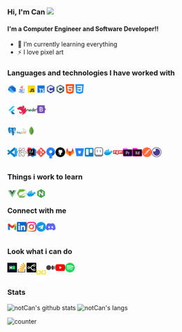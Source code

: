 ### Hi, I'm Can <img src="https://media.giphy.com/media/hvRJCLFzcasrR4ia7z/giphy.gif" width="25px">

#### I'm a Computer Engineer and Software Developer!!

- 🌱 I’m currently learning everything
- ⚡ I love pixel art

### Languages and technologies I have worked with

[<img align="left" alt="candeve | dart" width="22px" src="https://raw.githubusercontent.com/notCan/notCan/1a26f64d4c3fa7a9ac0d2bd6a42714b61cf1ced4/assets/software/dart.svg" />][dart]
[<img align="left" alt="candeve | java" width="22px" src="https://raw.githubusercontent.com/notCan/notCan/1a26f64d4c3fa7a9ac0d2bd6a42714b61cf1ced4/assets/software/java.svg" />][java]
[<img align="left" alt="candeve | javascript" width="22px" src="https://raw.githubusercontent.com/notCan/notCan/1a26f64d4c3fa7a9ac0d2bd6a42714b61cf1ced4/assets/software/javascript.svg" />][javascript]
[<img align="left" alt="candeve | typescript" width="22px" src="https://raw.githubusercontent.com/notCan/notCan/1a26f64d4c3fa7a9ac0d2bd6a42714b61cf1ced4/assets/software/typescript.svg" />][typescript]
[<img align="left" alt="candeve | c" width="22px" src="https://raw.githubusercontent.com/notCan/notCan/1a26f64d4c3fa7a9ac0d2bd6a42714b61cf1ced4/assets/software/c.svg" />][c]
[<img align="left" alt="candeve | c-sharp" width="22px" src="https://raw.githubusercontent.com/notCan/notCan/1a26f64d4c3fa7a9ac0d2bd6a42714b61cf1ced4/assets/software/c-sharp.svg" />][c-sharp]
[<img align="left" alt="candeve | html" width="22px" src="https://raw.githubusercontent.com/notCan/notCan/1a26f64d4c3fa7a9ac0d2bd6a42714b61cf1ced4/assets/software/html-5.svg" />][html]
[<img align="left" alt="candeve | css" width="22px" src="https://raw.githubusercontent.com/notCan/notCan/1a26f64d4c3fa7a9ac0d2bd6a42714b61cf1ced4/assets/software/css-3.svg" />][css]

<br/>
<br/>


[<img align="left" alt="candeve | flutter" width="22px" src="https://raw.githubusercontent.com/notCan/notCan/1a26f64d4c3fa7a9ac0d2bd6a42714b61cf1ced4/assets/software/flutter.svg" />][flutter]
[<img align="left" alt="candeve | nestjs" width="22px" src="https://raw.githubusercontent.com/notCan/notCan/1a26f64d4c3fa7a9ac0d2bd6a42714b61cf1ced4/assets/software/nestjs.svg" />][nestjs]
[<img align="left" alt="candeve | nodejs" width="22px" src="https://raw.githubusercontent.com/notCan/notCan/1a26f64d4c3fa7a9ac0d2bd6a42714b61cf1ced4/assets/software/nodejs.svg" />][nodejs]
[<img align="left" alt="candeve | bootstrap" width="22px" src="https://raw.githubusercontent.com/notCan/notCan/1a26f64d4c3fa7a9ac0d2bd6a42714b61cf1ced4/assets/software/bootstrap-5.svg" />][bootstrap]

<br/>
<br/>


[<img align="left" alt="candeve | postgre" width="22px" src="https://raw.githubusercontent.com/notCan/notCan/1a26f64d4c3fa7a9ac0d2bd6a42714b61cf1ced4/assets/software/postgresql.svg" />][postgre]
[<img align="left" alt="candeve | mysql" width="22px" src="https://raw.githubusercontent.com/notCan/notCan/1a26f64d4c3fa7a9ac0d2bd6a42714b61cf1ced4/assets/software/mysql.svg" />][mysql]
[<img align="left" alt="candeve | mongo" width="22px" src="https://raw.githubusercontent.com/notCan/notCan/fa824189fdcc035a987473a53b02aa8b4506b367/assets/software/mongodb.svg" />][mongo]

<br/>
<br/>


[<img align="left" alt="candeve | vscode" width="22px" src="https://raw.githubusercontent.com/notCan/notCan/1a26f64d4c3fa7a9ac0d2bd6a42714b61cf1ced4/assets/tech/vscode.svg" />][vscode]
[<img align="left" alt="candeve | atom" width="22px" src="https://raw.githubusercontent.com/notCan/notCan/1a26f64d4c3fa7a9ac0d2bd6a42714b61cf1ced4/assets/tech/atom.svg" />][atom]
[<img align="left" alt="candeve | intellij" width="22px" src="https://raw.githubusercontent.com/notCan/notCan/1a26f64d4c3fa7a9ac0d2bd6a42714b61cf1ced4/assets/tech/intellijidea.svg" />][intellijidea]
[<img align="left" alt="candeve | git" width="22px" src="https://raw.githubusercontent.com/notCan/notCan/1a26f64d4c3fa7a9ac0d2bd6a42714b61cf1ced4/assets/tech/git.svg" />][git]
[<img align="left" alt="candeve | sourcetree" width="22px" src="https://raw.githubusercontent.com/notCan/notCan/1a26f64d4c3fa7a9ac0d2bd6a42714b61cf1ced4/assets/tech/sourcetree.svg" />][sourcetree]
[<img align="left" alt="candeve | github" width="22px" src="https://raw.githubusercontent.com/notCan/notCan/1a26f64d4c3fa7a9ac0d2bd6a42714b61cf1ced4/assets/tech/github.svg" />][github]
[<img align="left" alt="candeve | gitlab" width="22px" src="https://raw.githubusercontent.com/notCan/notCan/1a26f64d4c3fa7a9ac0d2bd6a42714b61cf1ced4/assets/tech/gitlab.svg" />][gitlab]
[<img align="left" alt="candeve | bitbucket" width="22px" src="https://raw.githubusercontent.com/notCan/notCan/1a26f64d4c3fa7a9ac0d2bd6a42714b61cf1ced4/assets/tech/bitbucket.svg" />][bitbucket]
[<img align="left" alt="candeve | trello" width="22px" src="https://raw.githubusercontent.com/notCan/notCan/1a26f64d4c3fa7a9ac0d2bd6a42714b61cf1ced4/assets/tech/trello.svg" />][trello]
[<img align="left" alt="candeve | aseprite" width="22px" src="https://raw.githubusercontent.com/notCan/notCan/1a26f64d4c3fa7a9ac0d2bd6a42714b61cf1ced4/assets/tech/aseprite.png" />][aseprite]
[<img align="left" alt="candeve | docker" width="22px" src="https://raw.githubusercontent.com/notCan/notCan/1a26f64d4c3fa7a9ac0d2bd6a42714b61cf1ced4/assets/tech/docker.svg" />][docker]
[<img align="left" alt="candeve | npm" width="22px" src="https://raw.githubusercontent.com/notCan/notCan/1a26f64d4c3fa7a9ac0d2bd6a42714b61cf1ced4/assets/tech/npm.svg" />][npm]
[<img align="left" alt="candeve | premiere" width="22px" src="https://raw.githubusercontent.com/notCan/notCan/1a26f64d4c3fa7a9ac0d2bd6a42714b61cf1ced4/assets/tech/premiere.svg" />][premiere]
[<img align="left" alt="candeve | xd" width="22px" src="https://raw.githubusercontent.com/notCan/notCan/1a26f64d4c3fa7a9ac0d2bd6a42714b61cf1ced4/assets/tech/xd.svg" />][xd]
[<img align="left" alt="candeve | postman" width="22px" src="https://raw.githubusercontent.com/notCan/notCan/fe5e49719a69852d2ce0afe95c7a6f5223361b0d/assets/tech/postman.svg" />][postman]
[<img align="left" alt="candeve | insomnia" width="22px" src="https://raw.githubusercontent.com/notCan/notCan/48c4dd70e09df8c0eed94b94464f43b791c84806/assets/tech/insomnia.svg" />][insomnia]

<br/>
<br/>

### Things i work to learn

[<img align="left" alt="candeve | vuejs" width="22px" src="https://raw.githubusercontent.com/notCan/notCan/1a26f64d4c3fa7a9ac0d2bd6a42714b61cf1ced4/assets/software/vuejs.svg" />][vuejs]
[<img align="left" alt="candeve | springboot" width="22px" src="https://raw.githubusercontent.com/notCan/notCan/1a26f64d4c3fa7a9ac0d2bd6a42714b61cf1ced4/assets/software/springboot.svg" />][springboot]
[<img align="left" alt="candeve | docker" width="22px" src="https://raw.githubusercontent.com/notCan/notCan/1a26f64d4c3fa7a9ac0d2bd6a42714b61cf1ced4/assets/tech/docker.svg" />][docker]
[<img align="left" alt="candeve | nginx" width="22px" src="https://raw.githubusercontent.com/notCan/notCan/1a26f64d4c3fa7a9ac0d2bd6a42714b61cf1ced4/assets/tech/nginx.svg" />][nginx]

<br/>

### Connect with me

[<img align="left" alt="candeve | Gmail" width="22px" src="https://raw.githubusercontent.com/notCan/notCan/1a26f64d4c3fa7a9ac0d2bd6a42714b61cf1ced4/assets/links/gmail.svg" />][gmail]
[<img align="left" alt="candeve | LinkedIn" width="22px" src="https://raw.githubusercontent.com/notCan/notCan/1a26f64d4c3fa7a9ac0d2bd6a42714b61cf1ced4/assets/links/linkedin.svg" />][linkedin]
[<img align="left" alt="candeve | Instagram" width="22px" src="https://raw.githubusercontent.com/notCan/notCan/1a26f64d4c3fa7a9ac0d2bd6a42714b61cf1ced4/assets/links/instagram.svg" />][instagram]
[<img align="left" alt="candeve | Telegram" width="22px" src="https://raw.githubusercontent.com/notCan/notCan/1a26f64d4c3fa7a9ac0d2bd6a42714b61cf1ced4/assets/links/telegram.svg" />][telegram]
[<img align="left" alt="candeve | Discord" width="22px" src="https://raw.githubusercontent.com/notCan/notCan/1a26f64d4c3fa7a9ac0d2bd6a42714b61cf1ced4/assets/links/discord.svg" />][discord]

<br/>
<br/>

### Look what i can do

[<img align="left" alt="candeve | HackerRank" width="22px" src="https://raw.githubusercontent.com/notCan/notCan/1a26f64d4c3fa7a9ac0d2bd6a42714b61cf1ced4/assets/links/hackerrank.svg" />][hackerrank]
[<img align="left" alt="candeve | StackOverflow" width="22px" src="https://raw.githubusercontent.com/notCan/notCan/1a26f64d4c3fa7a9ac0d2bd6a42714b61cf1ced4/assets/links/stackoverflow.svg" />][stackoverflow]
[<img align="left" alt="candeve | StackShare" width="22px" src="https://raw.githubusercontent.com/notCan/notCan/1a26f64d4c3fa7a9ac0d2bd6a42714b61cf1ced4/assets/links/stackshare.svg" />][stackshare]
[<img align="left" alt="candeve | CssBattle" width="22px" src="https://raw.githubusercontent.com/notCan/notCan/4c9d73d68a6eb6bd40f41dcacd2c9afe5e0000e2/assets/links/cssbattle.svg" />][cssbattle]
[<img align="left" alt="candeve | Medium" width="22px" src="https://raw.githubusercontent.com/notCan/notCan/1a26f64d4c3fa7a9ac0d2bd6a42714b61cf1ced4/assets/links/medium.svg" />][medium]
[<img align="left" alt="candeve | Youtube" width="22px" src="https://raw.githubusercontent.com/notCan/notCan/1a26f64d4c3fa7a9ac0d2bd6a42714b61cf1ced4/assets/links/youtube.svg" />][youtube]
[<img align="left" alt="candeve | Spotify" width="22px" src="https://raw.githubusercontent.com/notCan/notCan/1a26f64d4c3fa7a9ac0d2bd6a42714b61cf1ced4/assets/links/spotify.svg" />][spotify]

<br />
<br/>

### Stats

![notCan's github stats](https://github-readme-stats.vercel.app/api?username=notCan&show_icons=true&theme=dark) ![notCan's langs](https://github-readme-stats.vercel.app/api/top-langs/?username=notCan&layout=compact&theme=dark)

![counter](https://visitor-badge.glitch.me/badge?page_id=notCan.notCan)

<br />
<br />

[gmail]: devecann@gmail.com
[linkedin]: https://linkedin.com/in/candeve
[instagram]: https://www.instagram.com/ekrem.caan/
[telegram]: t.me/nottCan
[discord]: notCan#8917

[hackerrank]: https://www.hackerrank.com/notCan
[stackoverflow]: https://stackoverflow.com/users/12584859/notcan
[stackshare]: https://stackshare.io/notCan
[cssbattle]: https://cssbattle.dev/player/notcan
[medium]: https://medium.com/@notCan
[spotify]: https://open.spotify.com/user/candeve06
[youtube]: https://www.youtube.com/channel/UC6jx_v3E0_vYMxabqSsk8PQ

[dart]: https://dart.dev
[java]: https://www.java.com
[javascript]: https://www.javascript.com
[typescript]: https://www.typescriptlang.org
[c]: https://www.cprogramming.com
[c-sharp]: https://docs.microsoft.com/tr-tr/dotnet/csharp/
[html]: https://www.w3schools.com/html/
[css]: https://www.w3schools.com/css/
[php]: https://www.php.net

[flutter]: https://flutter.dev
[nestjs]: https://nestjs.com
[nodejs]: https://nodejs.org
[bootstrap]: https://getbootstrap.com
[vuejs]: https://vuejs.org
[springboot]: https://spring.io

[postgre]: https://www.postgresql.org
[mysql]: https://www.mysql.com
[mongo]: https://www.mongodb.com

[vscode]: https://code.visualstudio.com
[git]: https://git-scm.com
[sourcetree]: https://www.sourcetreeapp.com
[github]: https://github.com
[gitlab]: https://about.gitlab.com
[bitbucket]: https://bitbucket.org
[aseprite]: https://www.aseprite.org
[atom]: https://atom.io
[docker]: https://www.docker.com
[insomnia]: https://insomnia.rest
[intellijidea]: https://www.jetbrains.com/idea/
[nginx]: https://www.nginx.com
[npm]: https://www.npmjs.com
[postman]: https://www.postman.com
[trello]: https://trello.com
[premiere]: https://www.adobe.com/tr/products/premiere.html
[xd]: https://www.adobe.com/tr/products/xd.html
